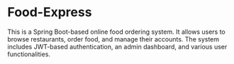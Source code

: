 # Food-Express
This is a Spring Boot-based online food ordering system. It allows users to browse restaurants, order food, and manage their accounts. The system includes JWT-based authentication, an admin dashboard, and various user functionalities.
